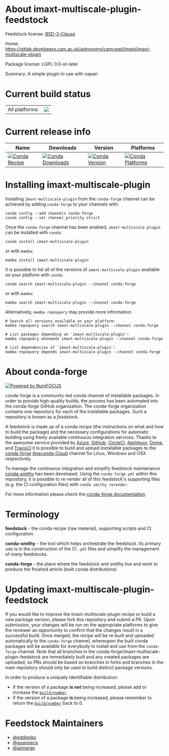 About imaxt-multiscale-plugin-feedstock
=======================================

Feedstock license: [BSD-3-Clause](https://github.com/conda-forge/imaxt-multiscale-plugin-feedstock/blob/main/LICENSE.txt)

Home: https://gitlab.developers.cam.ac.uk/astronomy/camcead/imaxt/imaxt-multiscale-plugin

Package license: LGPL-3.0-or-later

Summary: A simple plugin to use with napari

Current build status
====================


<table><tr><td>All platforms:</td>
    <td>
      <a href="https://dev.azure.com/conda-forge/feedstock-builds/_build/latest?definitionId=19200&branchName=main">
        <img src="https://dev.azure.com/conda-forge/feedstock-builds/_apis/build/status/imaxt-multiscale-plugin-feedstock?branchName=main">
      </a>
    </td>
  </tr>
</table>

Current release info
====================

| Name | Downloads | Version | Platforms |
| --- | --- | --- | --- |
| [![Conda Recipe](https://img.shields.io/badge/recipe-imaxt--multiscale--plugin-green.svg)](https://anaconda.org/conda-forge/imaxt-multiscale-plugin) | [![Conda Downloads](https://img.shields.io/conda/dn/conda-forge/imaxt-multiscale-plugin.svg)](https://anaconda.org/conda-forge/imaxt-multiscale-plugin) | [![Conda Version](https://img.shields.io/conda/vn/conda-forge/imaxt-multiscale-plugin.svg)](https://anaconda.org/conda-forge/imaxt-multiscale-plugin) | [![Conda Platforms](https://img.shields.io/conda/pn/conda-forge/imaxt-multiscale-plugin.svg)](https://anaconda.org/conda-forge/imaxt-multiscale-plugin) |

Installing imaxt-multiscale-plugin
==================================

Installing `imaxt-multiscale-plugin` from the `conda-forge` channel can be achieved by adding `conda-forge` to your channels with:

```
conda config --add channels conda-forge
conda config --set channel_priority strict
```

Once the `conda-forge` channel has been enabled, `imaxt-multiscale-plugin` can be installed with `conda`:

```
conda install imaxt-multiscale-plugin
```

or with `mamba`:

```
mamba install imaxt-multiscale-plugin
```

It is possible to list all of the versions of `imaxt-multiscale-plugin` available on your platform with `conda`:

```
conda search imaxt-multiscale-plugin --channel conda-forge
```

or with `mamba`:

```
mamba search imaxt-multiscale-plugin --channel conda-forge
```

Alternatively, `mamba repoquery` may provide more information:

```
# Search all versions available on your platform:
mamba repoquery search imaxt-multiscale-plugin --channel conda-forge

# List packages depending on `imaxt-multiscale-plugin`:
mamba repoquery whoneeds imaxt-multiscale-plugin --channel conda-forge

# List dependencies of `imaxt-multiscale-plugin`:
mamba repoquery depends imaxt-multiscale-plugin --channel conda-forge
```


About conda-forge
=================

[![Powered by
NumFOCUS](https://img.shields.io/badge/powered%20by-NumFOCUS-orange.svg?style=flat&colorA=E1523D&colorB=007D8A)](https://numfocus.org)

conda-forge is a community-led conda channel of installable packages.
In order to provide high-quality builds, the process has been automated into the
conda-forge GitHub organization. The conda-forge organization contains one repository
for each of the installable packages. Such a repository is known as a *feedstock*.

A feedstock is made up of a conda recipe (the instructions on what and how to build
the package) and the necessary configurations for automatic building using freely
available continuous integration services. Thanks to the awesome service provided by
[Azure](https://azure.microsoft.com/en-us/services/devops/), [GitHub](https://github.com/),
[CircleCI](https://circleci.com/), [AppVeyor](https://www.appveyor.com/),
[Drone](https://cloud.drone.io/welcome), and [TravisCI](https://travis-ci.com/)
it is possible to build and upload installable packages to the
[conda-forge](https://anaconda.org/conda-forge) [Anaconda-Cloud](https://anaconda.org/)
channel for Linux, Windows and OSX respectively.

To manage the continuous integration and simplify feedstock maintenance
[conda-smithy](https://github.com/conda-forge/conda-smithy) has been developed.
Using the ``conda-forge.yml`` within this repository, it is possible to re-render all of
this feedstock's supporting files (e.g. the CI configuration files) with ``conda smithy rerender``.

For more information please check the [conda-forge documentation](https://conda-forge.org/docs/).

Terminology
===========

**feedstock** - the conda recipe (raw material), supporting scripts and CI configuration.

**conda-smithy** - the tool which helps orchestrate the feedstock.
                   Its primary use is in the construction of the CI ``.yml`` files
                   and simplify the management of *many* feedstocks.

**conda-forge** - the place where the feedstock and smithy live and work to
                  produce the finished article (built conda distributions)


Updating imaxt-multiscale-plugin-feedstock
==========================================

If you would like to improve the imaxt-multiscale-plugin recipe or build a new
package version, please fork this repository and submit a PR. Upon submission,
your changes will be run on the appropriate platforms to give the reviewer an
opportunity to confirm that the changes result in a successful build. Once
merged, the recipe will be re-built and uploaded automatically to the
`conda-forge` channel, whereupon the built conda packages will be available for
everybody to install and use from the `conda-forge` channel.
Note that all branches in the conda-forge/imaxt-multiscale-plugin-feedstock are
immediately built and any created packages are uploaded, so PRs should be based
on branches in forks and branches in the main repository should only be used to
build distinct package versions.

In order to produce a uniquely identifiable distribution:
 * If the version of a package **is not** being increased, please add or increase
   the [``build/number``](https://docs.conda.io/projects/conda-build/en/latest/resources/define-metadata.html#build-number-and-string).
 * If the version of a package **is** being increased, please remember to return
   the [``build/number``](https://docs.conda.io/projects/conda-build/en/latest/resources/define-metadata.html#build-number-and-string)
   back to 0.

Feedstock Maintainers
=====================

* [@eddienko](https://github.com/eddienko/)
* [@goanpeca](https://github.com/goanpeca/)
* [@jaimergp](https://github.com/jaimergp/)

